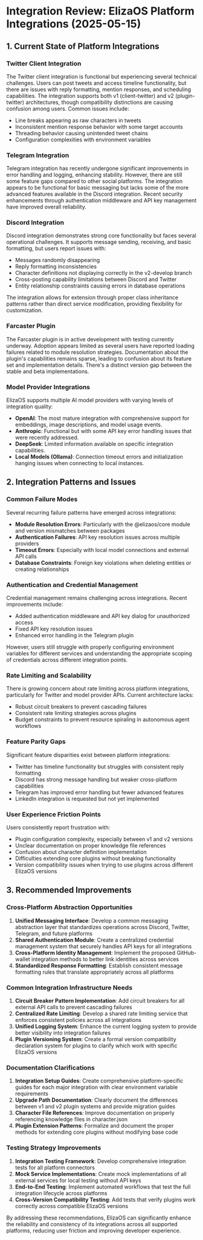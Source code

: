# Integration Review: ElizaOS Platform Integrations (2025-05-15)

## 1. Current State of Platform Integrations

### Twitter Client Integration
The Twitter client integration is functional but experiencing several technical challenges. Users can post tweets and access timeline functionality, but there are issues with reply formatting, mention responses, and scheduling capabilities. The integration supports both v1 (client-twitter) and v2 (plugin-twitter) architectures, though compatibility distinctions are causing confusion among users. Common issues include:
- Line breaks appearing as raw characters in tweets
- Inconsistent mention response behavior with some target accounts
- Threading behavior causing unintended tweet chains
- Configuration complexities with environment variables

### Telegram Integration
Telegram integration has recently undergone significant improvements in error handling and logging, enhancing stability. However, there are still some feature gaps compared to other social platforms. The integration appears to be functional for basic messaging but lacks some of the more advanced features available in the Discord integration. Recent security enhancements through authentication middleware and API key management have improved overall reliability.

### Discord Integration
Discord integration demonstrates strong core functionality but faces several operational challenges. It supports message sending, receiving, and basic formatting, but users report issues with:
- Messages randomly disappearing
- Reply formatting inconsistencies
- Character definitions not displaying correctly in the v2-develop branch
- Cross-posting capability limitations between Discord and Twitter
- Entity relationship constraints causing errors in database operations

The integration allows for extension through proper class inheritance patterns rather than direct service modification, providing flexibility for customization.

### Farcaster Plugin
The Farcaster plugin is in active development with testing currently underway. Adoption appears limited as several users have reported loading failures related to module resolution strategies. Documentation about the plugin's capabilities remains sparse, leading to confusion about its feature set and implementation details. There's a distinct version gap between the stable and beta implementations.

### Model Provider Integrations
ElizaOS supports multiple AI model providers with varying levels of integration quality:
- **OpenAI**: The most mature integration with comprehensive support for embeddings, image descriptions, and model usage events.
- **Anthropic**: Functional but with some API key error handling issues that were recently addressed.
- **DeepSeek**: Limited information available on specific integration capabilities.
- **Local Models (Ollama)**: Connection timeout errors and initialization hanging issues when connecting to local instances.

## 2. Integration Patterns and Issues

### Common Failure Modes
Several recurring failure patterns have emerged across integrations:
- **Module Resolution Errors**: Particularly with the @elizaos/core module and version mismatches between packages
- **Authentication Failures**: API key resolution issues across multiple providers
- **Timeout Errors**: Especially with local model connections and external API calls
- **Database Constraints**: Foreign key violations when deleting entities or creating relationships

### Authentication and Credential Management
Credential management remains challenging across integrations. Recent improvements include:
- Added authentication middleware and API key dialog for unauthorized access
- Fixed API key resolution issues
- Enhanced error handling in the Telegram plugin

However, users still struggle with properly configuring environment variables for different services and understanding the appropriate scoping of credentials across different integration points.

### Rate Limiting and Scalability
There is growing concern about rate limiting across platform integrations, particularly for Twitter and model provider APIs. Current architecture lacks:
- Robust circuit breakers to prevent cascading failures
- Consistent rate limiting strategies across plugins
- Budget constraints to prevent resource spiraling in autonomous agent workflows

### Feature Parity Gaps
Significant feature disparities exist between platform integrations:
- Twitter has timeline functionality but struggles with consistent reply formatting
- Discord has strong message handling but weaker cross-platform capabilities
- Telegram has improved error handling but fewer advanced features
- LinkedIn integration is requested but not yet implemented

### User Experience Friction Points
Users consistently report frustration with:
- Plugin configuration complexity, especially between v1 and v2 versions
- Unclear documentation on proper knowledge file references
- Confusion about character definition implementation
- Difficulties extending core plugins without breaking functionality
- Version compatibility issues when trying to use plugins across different ElizaOS versions

## 3. Recommended Improvements

### Cross-Platform Abstraction Opportunities
1. **Unified Messaging Interface**: Develop a common messaging abstraction layer that standardizes operations across Discord, Twitter, Telegram, and future platforms
2. **Shared Authentication Module**: Create a centralized credential management system that securely handles API keys for all integrations
3. **Cross-Platform Identity Management**: Implement the proposed GitHub-wallet integration methods to better link identities across services
4. **Standardized Response Formatting**: Establish consistent message formatting rules that translate appropriately across all platforms

### Common Integration Infrastructure Needs
1. **Circuit Breaker Pattern Implementation**: Add circuit breakers for all external API calls to prevent cascading failures
2. **Centralized Rate Limiting**: Develop a shared rate limiting service that enforces consistent policies across all integrations
3. **Unified Logging System**: Enhance the current logging system to provide better visibility into integration failures
4. **Plugin Versioning System**: Create a formal version compatibility declaration system for plugins to clarify which work with specific ElizaOS versions

### Documentation Clarifications
1. **Integration Setup Guides**: Create comprehensive platform-specific guides for each major integration with clear environment variable requirements
2. **Upgrade Path Documentation**: Clearly document the differences between v1 and v2 plugin systems and provide migration guides
3. **Character File References**: Improve documentation on properly referencing knowledge files in character.json
4. **Plugin Extension Patterns**: Formalize and document the proper methods for extending core plugins without modifying base code

### Testing Strategy Improvements
1. **Integration Testing Framework**: Develop comprehensive integration tests for all platform connectors
2. **Mock Service Implementations**: Create mock implementations of all external services for local testing without API keys
3. **End-to-End Testing**: Implement automated workflows that test the full integration lifecycle across platforms
4. **Cross-Version Compatibility Testing**: Add tests that verify plugins work correctly across compatible ElizaOS versions

By addressing these recommendations, ElizaOS can significantly enhance the reliability and consistency of its integrations across all supported platforms, reducing user friction and improving developer experience.